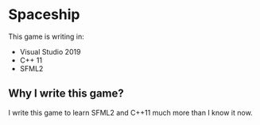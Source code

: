 # Spaceship
This game is writing in:
* Visual Studio 2019
* C++ 11
* SFML2

## Why I write this game?
I write this game to learn SFML2 and C++11 much more than I know it now.
